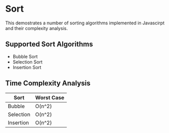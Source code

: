 # Sort

This demostrates a number of sorting algorithms implemented in Javascirpt and their complexity analysis.

## Supported Sort Algorithms
- Bubble Sort
- Selection Sort
- Insertion Sort

## Time Complexity Analysis
Sort| Worst Case
----|------------
Bubble | O(n^2)
Selection | O(n^2)
Insertion | O(n^2)

